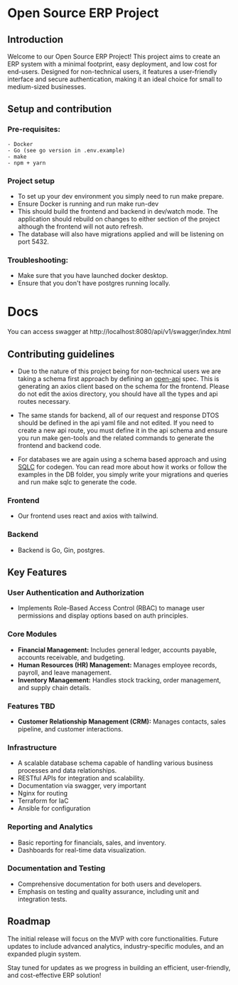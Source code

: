 # Open Source ERP Project

## Introduction

Welcome to our Open Source ERP Project! This project aims to create an ERP system with a minimal footprint, easy deployment, and low cost for end-users. Designed for non-technical users, it features a user-friendly interface and secure authentication, making it an ideal choice for small to medium-sized businesses.

## Setup and contribution

### Pre-requisites:

    - Docker
    - Go (see go version in .env.example)
    - make
    - npm + yarn

### Project setup

- To set up your dev environment you simply need to run make prepare.
- Ensure Docker is running and run make run-dev
- This should build the frontend and backend in dev/watch mode. The application should rebuild on changes to either section of the project although the frontend will not auto refresh.
- The database will also have migrations applied and will be listening on port 5432.

### Troubleshooting:

- Make sure that you have launched docker desktop.
- Ensure that you don't have postgres running locally.

# Docs

You can access swagger at http://localhost:8080/api/v1/swagger/index.html

## Contributing guidelines

- Due to the nature of this project being for non-technical users we are taking a schema first approach by defining an [open-api](https://swagger.io/specification/) spec. This is generating an axios client based on the schema for the frontend. Please do not edit the axios directory, you should have all the types and api routes necessary.

- The same stands for backend, all of our request and response DTOS should be defined in the api yaml file and not edited. If you need to create a new api route, you must define it in the api schema and ensure you run make gen-tools and the related commands to generate the frontend and backend code.

- For databases we are again using a schema based approach and using [SQLC](https://sqlc.dev/) for codegen. You can read more about how it works or follow the examples in the DB folder, you simply write your migrations and queries and run make sqlc to generate the code.

### Frontend

- Our frontend uses react and axios with tailwind.

### Backend

- Backend is Go, Gin, postgres.

## Key Features

### User Authentication and Authorization

- Implements Role-Based Access Control (RBAC) to manage user permissions and display options based on auth principles.

### Core Modules

- **Financial Management:** Includes general ledger, accounts payable, accounts receivable, and budgeting.
- **Human Resources (HR) Management:** Manages employee records, payroll, and leave management.
- **Inventory Management:** Handles stock tracking, order management, and supply chain details.

### Features TBD

- **Customer Relationship Management (CRM):** Manages contacts, sales pipeline, and customer interactions.

### Infrastructure

- A scalable database schema capable of handling various business processes and data relationships.
- RESTful APIs for integration and scalability.
- Documentation via swagger, very important
- Nginx for routing
- Terraform for IaC
- Ansible for configuration

### Reporting and Analytics

- Basic reporting for financials, sales, and inventory.
- Dashboards for real-time data visualization.

### Documentation and Testing

- Comprehensive documentation for both users and developers.
- Emphasis on testing and quality assurance, including unit and integration tests.

## Roadmap

The initial release will focus on the MVP with core functionalities. Future updates to include advanced analytics, industry-specific modules, and an expanded plugin system.

Stay tuned for updates as we progress in building an efficient, user-friendly, and cost-effective ERP solution!
